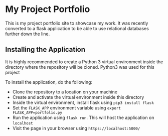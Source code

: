 # My Project Portfolio

This is my project portfolio site to showcase my work. It was recently converted
to a flask application to be able to use relational databases further down the 
line. 

## Installing the Application

It is highly recommended to create a Python 3 virtual environment inside the directory
where the repository will be cloned. Python3 was used for this project

To install the application, do the following:
* Clone the repository to a location on your machine
* Create and activate the virtual environment inside this directory
* Inside the virtual environment, install flask using `pip3 install flask`
* Set the `FLASK_APP` environment variable using `export FLASK_APP=portfolio.py`
* Run the application using `flask run`. This will host the application on `localhost`
* Visit the page in your browser using `https://localhost:5000/`